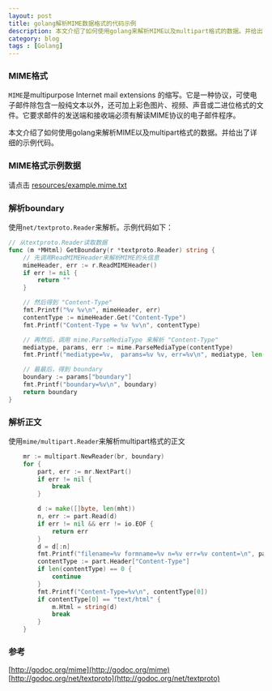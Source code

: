 ```yaml
---
layout: post
title: golang解析MIME数据格式的代码示例
description: 本文介绍了如何使用golang来解析MIME以及multipart格式的数据。并给出了详细的示例代码。
category: blog
tags : [Golang]
---
```


### MIME格式

`MIME`是multipurpose Internet mail extensions 的缩写。它是一种协议，可使电子邮件除包含一般纯文本以外，还可加上彩色图片、视频、声音或二进位格式的文件。它要求邮件的发送端和接收端必须有解读MIME协议的电子邮件程序。

本文介绍了如何使用golang来解析MIME以及multipart格式的数据。并给出了详细的示例代码。

### MIME格式示例数据

请点击 [resources/example.mime.txt](/resources/example.mime.txt)

### 解析boundary

使用`net/textproto.Reader`来解析。示例代码如下：

```go
// 从textproto.Reader读取数据
func (m *MHtml) GetBoundary(r *textproto.Reader) string {
	// 先调用ReadMIMEHeader来解析MIME的头信息
	mimeHeader, err := r.ReadMIMEHeader()
	if err != nil {
		return ""
	}

	// 然后得到 "Content-Type"
	fmt.Printf("%v %v\n", mimeHeader, err)
	contentType := mimeHeader.Get("Content-Type")
	fmt.Printf("Content-Type = %v %v\n", contentType)

	// 再然后，调用 mime.ParseMediaType 来解析 "Content-Type"
	mediatype, params, err := mime.ParseMediaType(contentType)
	fmt.Printf("mediatype=%v,  params=%v %v, err=%v\n", mediatype, len(params), params, err)

	// 最最后，得到 boundary
	boundary := params["boundary"]
	fmt.Printf("boundary=%v\n", boundary)
	return boundary
}
```

### 解析正文

使用`mime/multipart.Reader`来解析multipart格式的正文

```go
	mr := multipart.NewReader(br, boundary)
	for {
		part, err := mr.NextPart()
		if err != nil {
			break
		}

		d := make([]byte, len(mht))
		n, err := part.Read(d)
		if err != nil && err != io.EOF {
			return err
		}
		d = d[:n]
		fmt.Printf("filename=%v formname=%v n=%v err=%v content=\n", part.FileName(), part.FormName(), n, err)
		contentType := part.Header["Content-Type"]
		if len(contentType) == 0 {
			continue
		}
		fmt.Printf("Content-Type=%v\n", contentType[0])
		if contentType[0] == "text/html" {
			m.Html = string(d)
			break
		}
	}
```
### 参考

[http://godoc.org/mime](http://godoc.org/mime)
[http://godoc.org/net/textproto](http://godoc.org/net/textproto)